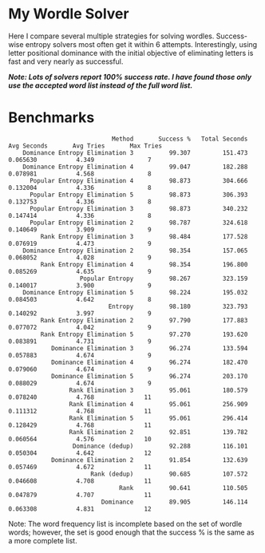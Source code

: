 # My Wordle Solver
Here I compare several multiple strategies for solving wordles. 
Success-wise entropy solvers most often get it within 6 attempts. 
Interestingly, using letter positional dominance with the initial 
objective of eliminating letters is fast and very nearly as
successful.

***Note:
Lots of solvers report 100% success rate. I have found those only
use the accepted word list instead of the full word list.***


# Benchmarks
```
                             Method       Success %   Total Seconds     Avg Seconds       Avg Tries       Max Tries
    Dominance Entropy Elimination 3          99.307         151.473        0.065630           4.349               7
    Dominance Entropy Elimination 4          99.047         182.288        0.078981           4.568               8
      Popular Entropy Elimination 4          98.873         304.666        0.132004           4.336               8
      Popular Entropy Elimination 5          98.873         306.393        0.132753           4.336               8
      Popular Entropy Elimination 3          98.873         340.232        0.147414           4.336               8
      Popular Entropy Elimination 2          98.787         324.618        0.140649           3.909               9
         Rank Entropy Elimination 3          98.484         177.528        0.076919           4.473               9
    Dominance Entropy Elimination 2          98.354         157.065        0.068052           4.028               9
         Rank Entropy Elimination 4          98.354         196.800        0.085269           4.635               9
                    Popular Entropy          98.267         323.159        0.140017           3.900               9
    Dominance Entropy Elimination 5          98.224         195.032        0.084503           4.642               8
                            Entropy          98.180         323.793        0.140292           3.997               9
         Rank Entropy Elimination 2          97.790         177.883        0.077072           4.042               9
         Rank Entropy Elimination 5          97.270         193.620        0.083891           4.731               9
            Dominance Elimination 3          96.274         133.594        0.057883           4.674               9
            Dominance Elimination 4          96.274         182.470        0.079060           4.674               9
            Dominance Elimination 5          96.274         203.170        0.088029           4.674               9
                 Rank Elimination 3          95.061         180.579        0.078240           4.768              11
                 Rank Elimination 4          95.061         256.909        0.111312           4.768              11
                 Rank Elimination 5          95.061         296.414        0.128429           4.768              11
                 Rank Elimination 2          92.851         139.782        0.060564           4.576              10
                  Dominance (dedup)          92.288         116.101        0.050304           4.642              12
            Dominance Elimination 2          91.854         132.639        0.057469           4.672              11
                       Rank (dedup)          90.685         107.572        0.046608           4.708              11
                               Rank          90.641         110.505        0.047879           4.707              11
                          Dominance          89.905         146.114        0.063308           4.831              12
```

Note:
The word frequency list is incomplete based on the set of wordle words; however, the set is good enough that the
success % is the same as a more complete list.